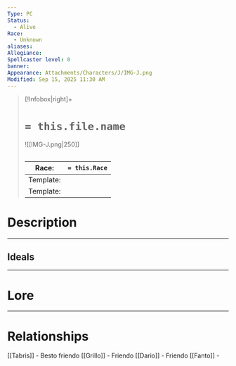 ```yaml
---
Type: PC
Status:
  - Alive
Race:
  - Unknown
aliases:
Allegiance:
Spellcaster level: 0
banner:
Appearance: Attachments/Characters/J/IMG-J.png
Modified: Sep 15, 2025 11:30 AM
---
```

> [!Infobox|right]+
> # `= this.file.name`
> ![[IMG-J.png|250]]
> ## 
> | Race: |  `= this.Race` |
> | ---- | ---- |
> | Template: |  |
> | Template: |  |
# Description

---

## Ideals
---

# Lore
---

# Relationships
[[Tabris]] - Besto friendo
[[Grillo]] - Friendo
[[Dario]] - Friendo
[[Fanto]] - 